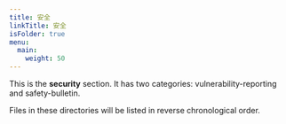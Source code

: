 ```yaml
---
title: 安全
linkTitle: 安全
isFolder: true
menu:
  main:
    weight: 50
---
```


This is the **security** section. It has two categories: vulnerability-reporting and safety-bulletin.

Files in these directories will be listed in reverse chronological order.
